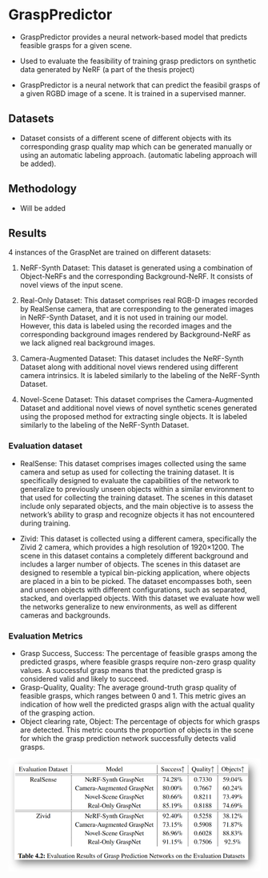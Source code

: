 # GraspPredictor
* GraspPredictor provides a neural network-based model that predicts feasible grasps for a given scene.
* Used to evaluate the feasibility of training grasp predictors on synthetic data generated by NeRF (a part of the thesis project)

* GraspPredictor is a neural network that can predict the feasibil grasps of a given RGBD image of a scene. It is trained in a supervised manner. 

## Datasets
* Dataset consists of a different scene of different objects with its corresponding grasp quality map which can be generated manually or using an automatic labeling approach. (automatic labeling approach will be added).

## Methodology 
* Will be added 

## Results 

4 instances of the GraspNet are trained on different datasets:
1. NeRF-Synth Dataset: This dataset is generated using a combination of Object-NeRFs and the corresponding Background-NeRF. It consists of novel views of the input scene.

2. Real-Only Dataset: This dataset comprises real RGB-D images recorded by RealSense camera, that are corresponding to the generated images in NeRF-Synth Dataset, and it is not used in training our model. However, this data is labeled using the recorded images and the corresponding background images rendered by Background-NeRF as we lack aligned real background images. 

3. Camera-Augmented Dataset: This dataset includes the NeRF-Synth Dataset along with additional novel views rendered using different camera intrinsics. It is labeled similarly to the labeling of the NeRF-Synth Dataset. 

4. Novel-Scene Dataset: This dataset comprises the Camera-Augmented Dataset and additional novel views of novel synthetic scenes generated using the proposed method for extracting single objects. It is labeled similarly to the labeling of the NeRF-Synth Dataset.

### Evaluation dataset
* RealSense: This dataset comprises images collected using the same camera and setup as used for collecting the training dataset. It is specifically designed to evaluate the capabilities of the network to generalize to previously unseen objects within a similar environment to that used for collecting the training dataset. The scenes in this dataset include only separated objects, and the main objective is to assess the network’s ability to grasp and recognize objects it has not encountered during training.

* Zivid: This dataset is collected using a different camera, specifically the Zivid 2 camera, which provides a high resolution of 1920×1200. The scene in this dataset contains a completely different background and includes a larger number of objects. The scenes in this dataset are designed to resemble a typical bin-picking application, where objects are placed in a bin to be picked. The dataset encompasses both, seen and unseen objects with different configurations, such as separated, stacked, and overlapped objects. With this dataset we evaluate how well the networks generalize to new environments, as well as different cameras and backgrounds.

### Evaluation Metrics
* Grasp Success, Success: The percentage of feasible grasps among the predicted grasps, where feasible grasps require non-zero grasp quality values. A successful grasp means that the predicted grasp is considered valid and likely to succeed.
*  Grasp-Quality, Quality: The average ground-truth grasp quality of feasible grasps, which ranges between 0 and 1. This metric gives an indication of how well the predicted grasps align with the actual quality of the grasping action.
*  Object clearing rate, Object: The percentage of objects for which grasps are detected. This metric counts the proportion of objects in the scene for which the grasp prediction network successfully detects valid grasps.

![alt text](https://github.com/anasmobasher/GraspPredictor/blob/main/docs/grasp/results.png?raw=true)
